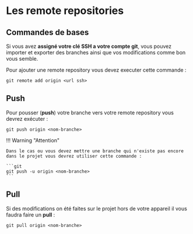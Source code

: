 
# Les remote repositories

## Commandes de bases

Si vous avez **assigné votre clé SSH a votre compte git**, vous pouvez importer et exporter des branches ainsi que vos modifications comme bon vous semble.

Pour ajouter une remote repository vous devez executer cette commande :
```git
git remote add origin <url ssh>
```

## Push
Pour pousser (**push**) votre branche vers votre remote repository vous devrez exécuter :
```git
git push origin <nom-branche>
```

!!! Warning "Attention"

    Dans le cas ou vous devez mettre une branche qui n'existe pas encore dans le projet vous devrez utiliser cette commande :

    ```git
    git push -u origin <nom-branche>
    ```

## Pull
Si des modifications on été faites sur le projet hors de votre appareil il vous faudra faire un **pull** :
```git
git pull origin <nom-branche>
```

